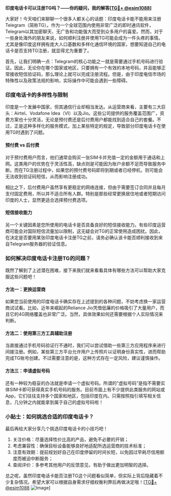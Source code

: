 **印度电话卡可以注册TG吗？——你的疑问，我的解答[[TG💪+ @esim1088](https://t.me/s/esim1088)]**

大家好！今天咱们来聊聊一个很多人都关心的话题：印度电话卡能不能用来注册Telegram（简称TG）。作为一个全球范围内使用非常广泛的即时通讯软件，Telegram以其加密聊天、无广告和功能强大而受到众多用户的喜爱。然而，对于一些身处海外的朋友来说，如何顺利注册并使用TG可能会成为一件头疼的事情。尤其是像印度这样拥有庞大人口基数和多样化通信环境的国家，想要知道自己的电话卡是否支持TG注册，就显得尤为重要了。

首先，让我们明确一点：Telegram的核心功能之一就是需要通过手机号码进行验证。因此，无论你在哪个国家或地区，只要拥有一个有效的本地号码，并且能够正常接收短信验证码，那么理论上就可以完成注册流程。但是，由于印度电信市场的特殊性以及政策法规的影响，实际操作中可能会遇到一些障碍。

### 印度电话卡的多样性与限制

印度是一个发展中国家，但其通信行业却相当发达。从运营商来看，主要有三大巨头：Airtel、Vodafone Idea（VI）以及Jio。这些公司提供的服务覆盖范围广，资费方案也十分灵活，无论是预付费还是后付费用户都能找到适合自己的套餐。不过，正是这种多样化的服务模式，加上某些特定的规定，导致部分印度电话卡在使用TG时遇到了问题。

#### 预付费 vs 后付费
对于预付费用户而言，他们通常会购买一张SIM卡并充值一定的金额用于通话和上网。这类用户的优势在于灵活性高，缺点则是可能因为账户余额不足而导致服务中断。而在TG注册过程中，如果您的预付费号码即将到期或者已经停机，则可能会无法收到验证码短信，从而影响注册成功。

相比之下，后付费用户虽然享有更稳定的网络连接，但由于需要签订合同并且每月支付固定费用，所以并不适合所有人群。特别是那些经常更换居住地或者短期访问印度的人士，显然更适合选择预付费选项。

#### 短信接收能力
另一个关键因素是您所使用的电话卡是否具备良好的短信接收能力。有些印度运营商可能会对国际短信流量加以限制，这无疑会对TG的正常使用造成困扰。因此，在决定是否要用某张印度电话卡注册TG之前，请务必确认该卡能否顺利接收到来自Telegram服务器的验证信息。

### 如何解决印度电话卡注册TG的问题？

既然了解到了上述潜在困难，接下来我们就来看看具体有哪些方法可以帮助大家克服这些问题吧！

#### 方法一：更换运营商
如果您当前使用的印度电话卡确实存在上述提到的各种问题，不妨考虑换一家运营商试试看。比如，近年来崛起的Reliance Jio凭借低廉的价格吸引了大量用户，而且它的4G网络覆盖也非常广泛。当然，具体效果如何还需要根据个人实际情况来判断。

#### 方法二：使用第三方工具辅助注册
当直接通过手机号码验证行不通时，我们可以尝试借助一些第三方应用程序来进行间接注册。例如，某些第三方平台允许用户上传照片以证明身份真实性，进而帮助完成TG账号创建。不过需要注意的是，这种方式存在一定风险，建议谨慎操作。

#### 方法三：申请虚拟号码
还有一种较为稳妥的办法就是申请一个虚拟号码。所谓的“虚拟号码”是指不需要实体SIM卡即可获得真实手机号码的服务。目前市面上有不少提供此类服务的网站或App，它们往往支持多个国家和地区，包括印度在内。只需按照指引填写相关信息，几分钟之内就能拿到属于自己的虚拟号码啦！

### 小贴士：如何挑选合适的印度电话卡？

最后再给大家分享几个挑选印度电话卡的小技巧吧！

1. 关注价格：尽量选择性价比高的产品，避免不必要的开销；
2. 考虑兼容性：确保目标设备能够良好地适配所选运营商的技术标准；
3. 注意有效期：提前规划好自己在印度停留的时间长短，以免因过早耗尽信用额度而被迫中断服务；
4. 查阅评价：多参考其他用户的反馈意见，有助于做出更加明智的选择。

总之呢，虽然印度电话卡能否注册TG这个问题看似简单，但实际上背后隐藏着不少复杂情况。希望大家可以根据自身需求仔细权衡利弊后再做决定哦！[[TG💪+ @esim1088](https://t.me/s/esim1088) ![Image](https://i.postimg.cc/4NQfJmqS/Snipaste-2025-05-13-00-14-12.png)]
